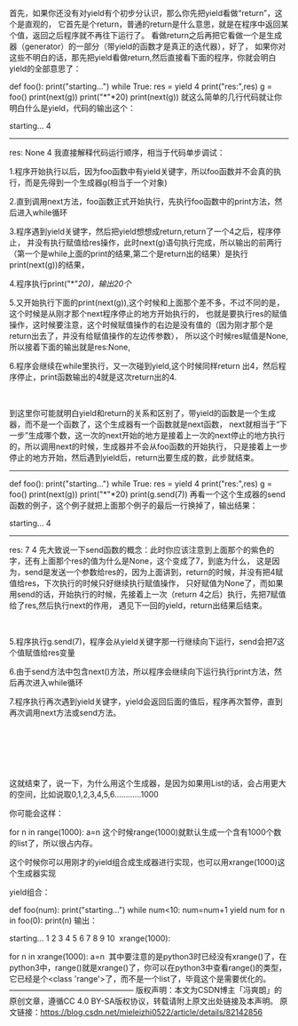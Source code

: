 首先，如果你还没有对yield有个初步分认识，那么你先把yield看做“return”，这个是直观的，
它首先是个return，普通的return是什么意思，就是在程序中返回某个值，返回之后程序就不再往下运行了。
看做return之后再把它看做一个是生成器（generator）的一部分（带yield的函数才是真正的迭代器），好了，
如果你对这些不明白的话，那先把yield看做return,然后直接看下面的程序，你就会明白yield的全部意思了：

def foo():
    print("starting...")
    while True:
        res = yield 4
        print("res:",res)
g = foo()
print(next(g))
print("*"*20)
print(next(g))
就这么简单的几行代码就让你明白什么是yield，代码的输出这个：

starting...
4
********************
res: None
4
我直接解释代码运行顺序，相当于代码单步调试：

1.程序开始执行以后，因为foo函数中有yield关键字，所以foo函数并不会真的执行，而是先得到一个生成器g(相当于一个对象)

2.直到调用next方法，foo函数正式开始执行，先执行foo函数中的print方法，然后进入while循环

3.程序遇到yield关键字，然后把yield想想成return,return了一个4之后，程序停止，
并没有执行赋值给res操作，此时next(g)语句执行完成，所以输出的前两行（第一个是while上面的print的结果,第二个是return出的结果）是执行print(next(g))的结果，

4.程序执行print("*"*20)，输出20个*

5.又开始执行下面的print(next(g)),这个时候和上面那个差不多，不过不同的是，这个时候是从刚才那个next程序停止的地方开始执行的，
也就是要执行res的赋值操作，这时候要注意，这个时候赋值操作的右边是没有值的（因为刚才那个是return出去了，并没有给赋值操作的左边传参数），
所以这个时候res赋值是None,所以接着下面的输出就是res:None,

6.程序会继续在while里执行，又一次碰到yield,这个时候同样return 出4，然后程序停止，print函数输出的4就是这次return出的4.

 

到这里你可能就明白yield和return的关系和区别了，带yield的函数是一个生成器，而不是一个函数了，这个生成器有一个函数就是next函数，
next就相当于“下一步”生成哪个数，这一次的next开始的地方是接着上一次的next停止的地方执行的，所以调用next的时候，生成器并不会从foo函数的开始执行，
只是接着上一步停止的地方开始，然后遇到yield后，return出要生成的数，此步就结束。

****************************************************************************************************************************************

def foo():
    print("starting...")
    while True:
        res = yield 4
        print("res:",res)
g = foo()
print(next(g))
print("*"*20)
print(g.send(7))
再看一个这个生成器的send函数的例子，这个例子就把上面那个例子的最后一行换掉了，输出结果：

starting...
4
********************
res: 7
4
先大致说一下send函数的概念：此时你应该注意到上面那个的紫色的字，还有上面那个res的值为什么是None，这个变成了7，到底为什么，
这是因为，send是发送一个参数给res的，因为上面讲到，return的时候，并没有把4赋值给res，下次执行的时候只好继续执行赋值操作，
只好赋值为None了，而如果用send的话，开始执行的时候，先接着上一次（return 4之后）执行，先把7赋值给了res,然后执行next的作用，
遇见下一回的yield，return出结果后结束。

 

5.程序执行g.send(7)，程序会从yield关键字那一行继续向下运行，send会把7这个值赋值给res变量

6.由于send方法中包含next()方法，所以程序会继续向下运行执行print方法，然后再次进入while循环

7.程序执行再次遇到yield关键字，yield会返回后面的值后，程序再次暂停，直到再次调用next方法或send方法。

 

 

 

这就结束了，说一下，为什么用这个生成器，是因为如果用List的话，会占用更大的空间，比如说取0,1,2,3,4,5,6............1000

你可能会这样：

for n in range(1000):
    a=n
这个时候range(1000)就默认生成一个含有1000个数的list了，所以很占内存。

这个时候你可以用刚才的yield组合成生成器进行实现，也可以用xrange(1000)这个生成器实现

yield组合：

def foo(num):
    print("starting...")
    while num<10:
        num=num+1
        yield num
for n in foo(0):
    print(n)
输出：

starting...
1
2
3
4
5
6
7
8
9
10
 xrange(1000):

for n in xrange(1000):
    a=n
 其中要注意的是python3时已经没有xrange()了，在python3中，range()就是xrange()了，你可以在python3中查看range()的类型，
它已经是个<class 'range'>了，而不是一个list了，毕竟这个是需要优化的。 
————————————————
版权声明：本文为CSDN博主「冯爽朗」的原创文章，遵循CC 4.0 BY-SA版权协议，转载请附上原文出处链接及本声明。
原文链接：https://blog.csdn.net/mieleizhi0522/article/details/82142856
